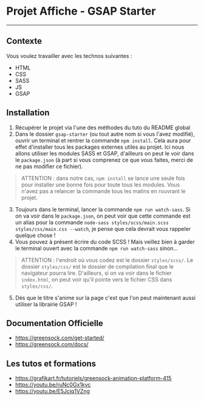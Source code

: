 # Projet Affiche - GSAP Starter
---
## Contexte

Vous voulez travailler avec les technos suivantes :
- HTML
- CSS
- SASS
- JS
- GSAP

## Installation

1. Récupérer le projet via l'une des méthodes du tuto du README global
2. Dans le dossier `gsap-starter` (ou tout autre nom si vous l'avez modifié), ouvrir un terminal et rentrer la commande `npm install`. Cela aura pour effet d'installer tous les packages externes utiles au projet. Ici nous allons utiliser les modules SASS et GSAP, d'ailleurs on peut le voir dans le `package.json` (à part si vous comprenez ce que vous faites, merci de ne pas modifier ce fichier).
> ATTENTION : dans notre cas, `npm install` se lance une seule fois pour installer une bonne fois pour toute tous les modules. Vous n'avez pas a relancer la commande tous les matins en rouvrant le projet. 
3. Toujours dans le terminal, lancer la commande `npm run watch-sass`. Si on va voir dans le `package.json`, on peut voir que cette commande est un alias pour la commande `node-sass styles/scss/main.scss styles/css/main.css --watch`, je pense que cela devrait vous rappeler quelque chose !
4. Vous pouvez à présent écrire du code SCSS ! Mais veillez bien à garder le terminal ouvert avec la commande `npm run watch-sass` sinon...
> ATTENTION : l'endroit où vous codez est le dossier `styles/scss/`. Le dossier `styles/css/` est le dossier de compilation final que le navigateur pourra lire. D'ailleurs, si on va voir dans le fichier `index.html`, on peut voir qu'il pointe vers le fichier CSS dans `styles/css/`.
5. Dès que le titre s'anime sur la page c'est que l'on peut maintenant aussi utiliser la librairie GSAP !

## Documentation Officielle

- https://greensock.com/get-started/
- https://greensock.com/docs/

## Les tutos et formations

- https://grafikart.fr/tutoriels/greensock-animation-platform-415
- https://youtu.be/ruNc0Gx1kyc
- https://youtu.be/E5Jciq1VZng